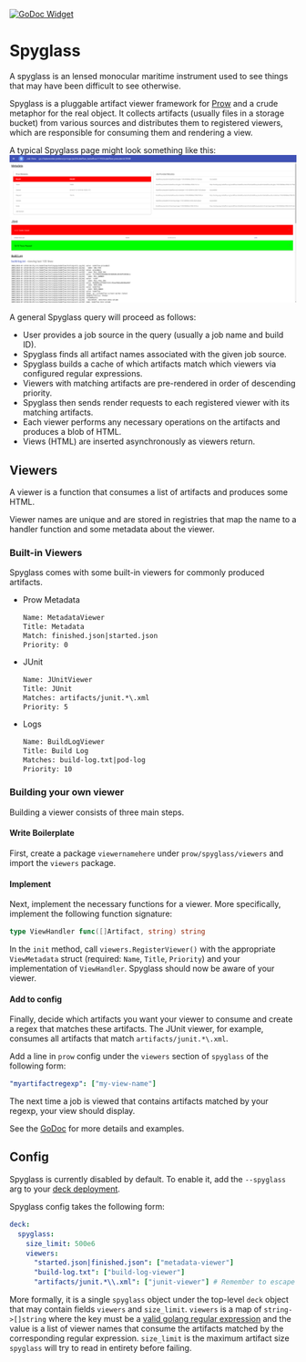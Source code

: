 [![GoDoc Widget]][GoDoc]

# Spyglass
A spyglass is an lensed monocular maritime instrument used to see things that may have been
difficult to see otherwise.

Spyglass is a pluggable artifact viewer framework for [Prow](..) and a crude
metaphor for the real object. It collects artifacts (usually files in a storage
bucket) from various sources and distributes them to registered viewers, which
are responsible for consuming them and rendering a view.

A typical Spyglass page might look something like this:
![I'm not a graphic designer I just make the backend](spyglass-example.png)

A general Spyglass query will proceed as follows:
- User provides a job source in the query (usually a job name and build ID).
- Spyglass finds all artifact names associated with the given job source.
- Spyglass builds a cache of which artifacts match which viewers via
  configured regular expressions.
- Viewers with matching artifacts are pre-rendered in order of descending
  priority.
- Spyglass then sends render requests to each registered viewer with its
  matching artifacts.
- Each viewer performs any necessary operations on the artifacts and produces
  a blob of HTML.
- Views (HTML) are inserted asynchronously as viewers return.


## Viewers
A viewer is a function that consumes a list of artifacts and produces some
HTML.

Viewer names are unique and are stored in registries that map the name
to a handler function and some metadata about the viewer.


### Built-in Viewers
Spyglass comes with some built-in viewers for commonly produced artifacts.

- Prow Metadata  
  ```
  Name: MetadataViewer
  Title: Metadata
  Match: finished.json|started.json
  Priority: 0
  ```
- JUnit  
  ```
  Name: JUnitViewer
  Title: JUnit
  Matches: artifacts/junit.*\.xml
  Priority: 5
  ```
- Logs  
  ```
  Name: BuildLogViewer
  Title: Build Log
  Matches: build-log.txt|pod-log
  Priority: 10
  ```

### Building your own viewer
Building a viewer consists of three main steps.

#### Write Boilerplate
First, create a package `viewernamehere` under `prow/spyglass/viewers` and
import the `viewers` package.

#### Implement
Next, implement the necessary functions for a viewer. More specifically,
implement the following function signature:
```go
type ViewHandler func([]Artifact, string) string
```

In the `init` method, call `viewers.RegisterViewer()` with the appropriate
`ViewMetadata` struct (required: `Name`, `Title`, `Priority`) and your implementation of `ViewHandler`.
Spyglass should now be aware of your viewer.

#### Add to config
Finally, decide which artifacts you want your viewer to consume and create a regex that
matches these artifacts. The JUnit viewer, for example, consumes all
artifacts that match `artifacts/junit.*\.xml`.

Add a line in `prow` config under the `viewers` section of `spyglass` of the following form:
```yaml
"myartifactregexp": ["my-view-name"]
```

The next time a job is viewed that contains artifacts matched by your regexp,
your view should display.

See the [GoDoc](https://godoc.org/k8s.io/test-infra/prow/spyglass/viewers) for
more details and examples.

## Config

Spyglass is currently disabled by default. To enable it, add the `--spyglass` arg to your
[deck deployment](https://github.com/kubernetes/test-infra/blob/e9e544733854d54403aa1dfd84ca009fd9b942f0/prow/cluster/starter.yaml#L236).

Spyglass config takes the following form:
```yaml
deck:
  spyglass:
    size_limit: 500e6
    viewers:
      "started.json|finished.json": ["metadata-viewer"]
      "build-log.txt": ["build-log-viewer"]
      "artifacts/junit.*\\.xml": ["junit-viewer"] # Remember to escape your '\' in yaml strings!
```

More formally, it is a single `spyglass` object under the top-level `deck`
object that may contain fields `viewers` and `size_limit`. `viewers` is a map of `string->[]string`
where the key must be a [valid golang regular
expression](https://github.com/google/re2/wiki/Syntax) and the value is a list
of viewer names that consume the artifacts matched by the corresponding regular
expression. `size_limit` is the maximum artifact size `spyglass` will try to
read in entirety before failing.


[GoDoc]: https://godoc.org/k8s.io/test-infra/prow/spyglass
[GoDoc Widget]: https://godoc.org/k8s.io/kubernetes?status.svg
